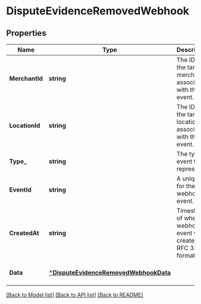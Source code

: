 # DisputeEvidenceRemovedWebhook

## Properties

 Name           | Type                                                                           | Description                                                          | Notes                        
----------------|--------------------------------------------------------------------------------|----------------------------------------------------------------------|------------------------------
 **MerchantId** | **string**                                                                     | The ID of the target merchant associated with the event.             | [optional] [default to null] 
 **LocationId** | **string**                                                                     | The ID of the target location associated with the event.             | [optional] [default to null] 
 **Type_**      | **string**                                                                     | The type of event this represents.                                   | [optional] [default to null] 
 **EventId**    | **string**                                                                     | A unique ID for the webhook event.                                   | [optional] [default to null] 
 **CreatedAt**  | **string**                                                                     | Timestamp of when the webhook event was created, in RFC 3339 format. | [optional] [default to null] 
 **Data**       | [***DisputeEvidenceRemovedWebhookData**](DisputeEvidenceRemovedWebhookData.md) |                                                                      | [optional] [default to null] 

[[Back to Model list]](../README.md#documentation-for-models) [[Back to API list]](../README.md#documentation-for-api-endpoints) [[Back to README]](../README.md)

